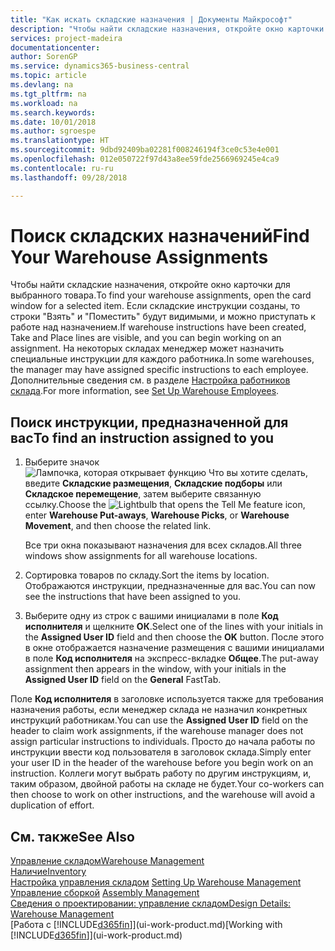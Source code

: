 ```yaml
---
title: "Как искать складские назначения | Документы Майкрософт"
description: "Чтобы найти складские назначения, откройте окно карточки для выбранного товара. Если складские инструкции созданы, то строки \"Взять\" и \"Поместить\" будут видимыми, и можно приступать к работе над назначением. На некоторых складах менеджер может назначить специальные инструкции для каждого работника."
services: project-madeira
documentationcenter: 
author: SorenGP
ms.service: dynamics365-business-central
ms.topic: article
ms.devlang: na
ms.tgt_pltfrm: na
ms.workload: na
ms.search.keywords: 
ms.date: 10/01/2018
ms.author: sgroespe
ms.translationtype: HT
ms.sourcegitcommit: 9dbd92409ba02281f008246194f3ce0c53e4e001
ms.openlocfilehash: 012e050722f97d43a8ee59fde2566969245e4ca9
ms.contentlocale: ru-ru
ms.lasthandoff: 09/28/2018

---
```

# <a name="find-your-warehouse-assignments"></a><span data-ttu-id="c4303-105">Поиск складских назначений</span><span class="sxs-lookup"><span data-stu-id="c4303-105">Find Your Warehouse Assignments</span></span>
<span data-ttu-id="c4303-106">Чтобы найти складские назначения, откройте окно карточки для выбранного товара.</span><span class="sxs-lookup"><span data-stu-id="c4303-106">To find your warehouse assignments, open the card window for a selected item.</span></span> <span data-ttu-id="c4303-107">Если складские инструкции созданы, то строки "Взять" и "Поместить" будут видимыми, и можно приступать к работе над назначением.</span><span class="sxs-lookup"><span data-stu-id="c4303-107">If warehouse instructions have been created, Take and Place lines are visible, and you can begin working on an assignment.</span></span> <span data-ttu-id="c4303-108">На некоторых складах менеджер может назначить специальные инструкции для каждого работника.</span><span class="sxs-lookup"><span data-stu-id="c4303-108">In some warehouses, the manager may have assigned specific instructions to each employee.</span></span> <span data-ttu-id="c4303-109">Дополнительные сведения см. в разделе [Настройка работников склада](warehouse-how-to-set-up-warehouse-employees.md).</span><span class="sxs-lookup"><span data-stu-id="c4303-109">For more information, see [Set Up Warehouse Employees](warehouse-how-to-set-up-warehouse-employees.md).</span></span>

## <a name="to-find-an-instruction-assigned-to-you"></a><span data-ttu-id="c4303-110">Поиск инструкции, предназначенной для вас</span><span class="sxs-lookup"><span data-stu-id="c4303-110">To find an instruction assigned to you</span></span>  
1.  <span data-ttu-id="c4303-111">Выберите значок ![Лампочка, которая открывает функцию Что вы хотите сделать](media/ui-search/search_small.png "Что вы хотите сделать"), введите **Складские размещения**, **Складские подборы** или **Складское перемещение**, затем выберите связанную ссылку.</span><span class="sxs-lookup"><span data-stu-id="c4303-111">Choose the ![Lightbulb that opens the Tell Me feature](media/ui-search/search_small.png "Tell me what you want to do") icon, enter **Warehouse Put-aways**, **Warehouse Picks**, or **Warehouse Movement**, and then choose the related link.</span></span>

    <span data-ttu-id="c4303-112">Все три окна показывают назначения для всех складов.</span><span class="sxs-lookup"><span data-stu-id="c4303-112">All three windows show assignments for all warehouse locations.</span></span>  

2. <span data-ttu-id="c4303-113">Сортировка товаров по складу.</span><span class="sxs-lookup"><span data-stu-id="c4303-113">Sort the items by location.</span></span> <span data-ttu-id="c4303-114">Отображаются инструкции, предназначенные для вас.</span><span class="sxs-lookup"><span data-stu-id="c4303-114">You can now see the instructions that have been assigned to you.</span></span>  
3. <span data-ttu-id="c4303-115">Выберите одну из строк с вашими инициалами в поле **Код исполнителя** и щелкните **ОК**.</span><span class="sxs-lookup"><span data-stu-id="c4303-115">Select one of the lines with your initials in the **Assigned User ID** field and then choose the **OK** button.</span></span> <span data-ttu-id="c4303-116">После этого в окне отображается назначение размещения с вашими инициалами в поле **Код исполнителя** на экспресс-вкладке **Общее**.</span><span class="sxs-lookup"><span data-stu-id="c4303-116">The put-away assignment then appears in the window, with your initials in the **Assigned User ID** field on the **General** FastTab.</span></span>  

<span data-ttu-id="c4303-117">Поле **Код исполнителя** в заголовке используется также для требования назначения работы, если менеджер склада не назначил конкретных инструкций работникам.</span><span class="sxs-lookup"><span data-stu-id="c4303-117">You can use the **Assigned User ID** field on the header to claim work assignments, if the warehouse manager does not assign particular instructions to individuals.</span></span> <span data-ttu-id="c4303-118">Просто до начала работы по инструкции ввести код пользователя в заголовок склада.</span><span class="sxs-lookup"><span data-stu-id="c4303-118">Simply enter your user ID in the header of the warehouse before you begin work on an instruction.</span></span> <span data-ttu-id="c4303-119">Коллеги могут выбрать работу по другим инструкциям, и, таким образом, двойной работы на складе не будет.</span><span class="sxs-lookup"><span data-stu-id="c4303-119">Your co-workers can then choose to work on other instructions, and the warehouse will avoid a duplication of effort.</span></span>  

## <a name="see-also"></a><span data-ttu-id="c4303-120">См. также</span><span class="sxs-lookup"><span data-stu-id="c4303-120">See Also</span></span>  
[<span data-ttu-id="c4303-121">Управление складом</span><span class="sxs-lookup"><span data-stu-id="c4303-121">Warehouse Management</span></span>](warehouse-manage-warehouse.md)  
[<span data-ttu-id="c4303-122">Наличие</span><span class="sxs-lookup"><span data-stu-id="c4303-122">Inventory</span></span>](inventory-manage-inventory.md)  
<span data-ttu-id="c4303-123">[Настройка управления складом](warehouse-setup-warehouse.md)   </span><span class="sxs-lookup"><span data-stu-id="c4303-123">[Setting Up Warehouse Management](warehouse-setup-warehouse.md)   </span></span>  
<span data-ttu-id="c4303-124">[Управление сборкой](assembly-assemble-items.md)  </span><span class="sxs-lookup"><span data-stu-id="c4303-124">[Assembly Management](assembly-assemble-items.md)  </span></span>  
[<span data-ttu-id="c4303-125">Сведения о проектировании: управление складом</span><span class="sxs-lookup"><span data-stu-id="c4303-125">Design Details: Warehouse Management</span></span>](design-details-warehouse-management.md)  
<span data-ttu-id="c4303-126">[Работа с [!INCLUDE[d365fin](includes/d365fin_md.md)]](ui-work-product.md)</span><span class="sxs-lookup"><span data-stu-id="c4303-126">[Working with [!INCLUDE[d365fin](includes/d365fin_md.md)]](ui-work-product.md)</span></span> 

